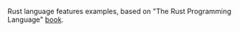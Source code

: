 Rust language features examples, based on "The Rust Programming Language" [book](https://doc.rust-lang.org/book).
